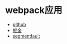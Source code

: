 # webpack应用
- [github](www.ngaiwe.com)
- [掘金](https://juejin.im/post/5ad1d85f518825651d081c68)
- [segmentfault](https://segmentfault.com/a/1190000014402535)